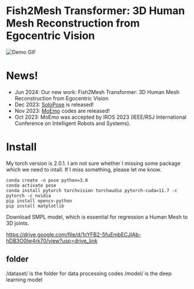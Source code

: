 # Fish2Mesh Transformer: 3D Human Mesh Reconstruction from Egocentric Vision
![Demo GIF](asset/output_video-ezgif.com-video-to-gif-converter.gif)


# News!
- Jun 2024: Our new work: Fish2Mesh Transformer: 3D Human Mesh Reconstruction from Egocentric Vision
- Dec 2023: [SoloPose](https://github.com/Santa-Clara-Media-Lab/SoloPose) is released!
- Nov 2023: [MoEmo](https://github.com/Santa-Clara-Media-Lab/MoEmo_Vision_Transformer) codes are released!
- Oct 2023: MoEmo was accepted by IROS 2023 (IEEE/RSJ International Conference on Intelligent Robots and Systems).

# Install
My torch version is 2.0.1. I am not sure whether I missing some package which we need to intall. If I miss something, please let me know.
```
conda create -n pose python=3.8
conda activate pose
conda install pytorch torchvision torchaudio pytorch-cuda=11.7 -c pytorch -c nvidia
pip install opencv-python
pip install matplotlib
```
Download SMPL model, which is essential for regression a Human Mesh to 3D joints.


https://drive.google.com/file/d/1cYFB2-5fuEmbECJIAb-hDB3O0lw4rk70/view?usp=drive_link

## folder
/dataset/ is the folder for data processing codes
/model/ is the deep learning model



